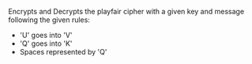 Encrypts and Decrypts the playfair cipher with a given key and message following the given rules: 
- 'U' goes into 'V'
- 'Q' goes into 'K'
- Spaces represented by 'Q'
